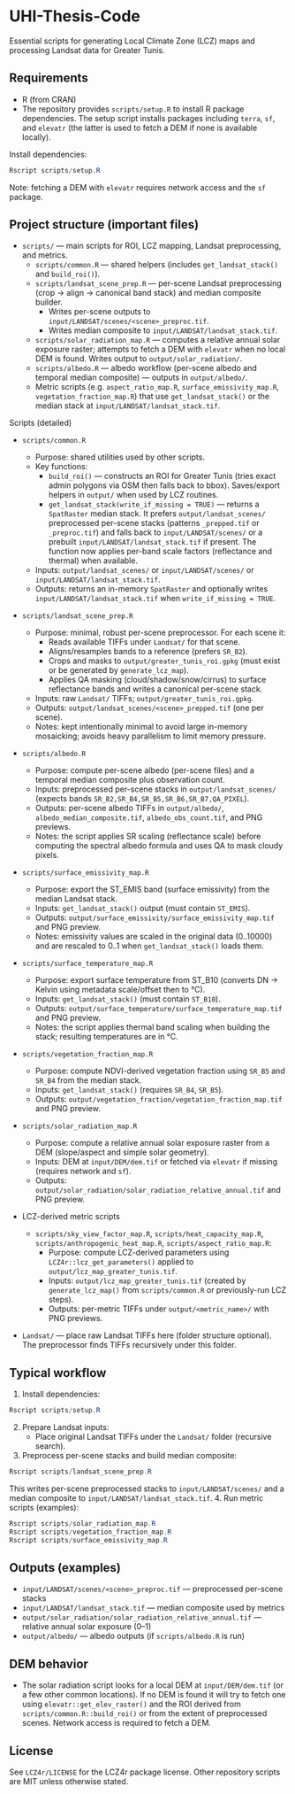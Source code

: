 # UHI-Thesis-Code

Essential scripts for generating Local Climate Zone (LCZ) maps and processing Landsat data for Greater Tunis.

## Requirements
- R (from CRAN)
- The repository provides `scripts/setup.R` to install R package dependencies. The setup script installs packages including `terra`, `sf`, and `elevatr` (the latter is used to fetch a DEM if none is available locally).

Install dependencies:
```powershell
Rscript scripts/setup.R
```

Note: fetching a DEM with `elevatr` requires network access and the `sf` package.

## Project structure (important files)
- `scripts/` — main scripts for ROI, LCZ mapping, Landsat preprocessing, and metrics.
  - `scripts/common.R` — shared helpers (includes `get_landsat_stack()` and `build_roi()`).
  - `scripts/landsat_scene_prep.R` — per-scene Landsat preprocessing (crop → align → canonical band stack) and median composite builder.
    - Writes per-scene outputs to `input/LANDSAT/scenes/<scene>_preproc.tif`.
    - Writes median composite to `input/LANDSAT/landsat_stack.tif`.
  - `scripts/solar_radiation_map.R` — computes a relative annual solar exposure raster; attempts to fetch a DEM with `elevatr` when no local DEM is found. Writes output to `output/solar_radiation/`.
  - `scripts/albedo.R` — albedo workflow (per-scene albedo and temporal median composite) — outputs in `output/albedo/`.
  - Metric scripts (e.g. `aspect_ratio_map.R`, `surface_emissivity_map.R`, `vegetation_fraction_map.R`) that use `get_landsat_stack()` or the median stack at `input/LANDSAT/landsat_stack.tif`.
  
Scripts (detailed)

- `scripts/common.R`
  - Purpose: shared utilities used by other scripts.
  - Key functions:
    - `build_roi()` — constructs an ROI for Greater Tunis (tries exact admin polygons via OSM then falls back to bbox). Saves/export helpers in `output/` when used by LCZ routines.
    - `get_landsat_stack(write_if_missing = TRUE)` — returns a `SpatRaster` median stack. It prefers `output/landsat_scenes/` preprocessed per-scene stacks (patterns `_prepped.tif` or `_preproc.tif`) and falls back to `input/LANDSAT/scenes/` or a prebuilt `input/LANDSAT/landsat_stack.tif` if present. The function now applies per-band scale factors (reflectance and thermal) when available.
  - Inputs: `output/landsat_scenes/` or `input/LANDSAT/scenes/` or `input/LANDSAT/landsat_stack.tif`.
  - Outputs: returns an in-memory `SpatRaster` and optionally writes `input/LANDSAT/landsat_stack.tif` when `write_if_missing = TRUE`.

- `scripts/landsat_scene_prep.R`
  - Purpose: minimal, robust per-scene preprocessor. For each scene it:
    - Reads available TIFFs under `Landsat/` for that scene.
    - Aligns/resamples bands to a reference (prefers `SR_B2`).
    - Crops and masks to `output/greater_tunis_roi.gpkg` (must exist or be generated by `generate_lcz_map`).
    - Applies QA masking (cloud/shadow/snow/cirrus) to surface reflectance bands and writes a canonical per-scene stack.
  - Inputs: raw `Landsat/` TIFFs; `output/greater_tunis_roi.gpkg`.
  - Outputs: `output/landsat_scenes/<scene>_prepped.tif` (one per scene).
  - Notes: kept intentionally minimal to avoid large in-memory mosaicking; avoids heavy parallelism to limit memory pressure.

- `scripts/albedo.R`
  - Purpose: compute per-scene albedo (per-scene files) and a temporal median composite plus observation count.
  - Inputs: preprocessed per-scene stacks in `output/landsat_scenes/` (expects bands `SR_B2,SR_B4,SR_B5,SR_B6,SR_B7,QA_PIXEL`).
  - Outputs: per-scene albedo TIFFs in `output/albedo/`, `albedo_median_composite.tif`, `albedo_obs_count.tif`, and PNG previews.
  - Notes: the script applies SR scaling (reflectance scale) before computing the spectral albedo formula and uses QA to mask cloudy pixels.

- `scripts/surface_emissivity_map.R`
  - Purpose: export the ST_EMIS band (surface emissivity) from the median Landsat stack.
  - Inputs: `get_landsat_stack()` output (must contain `ST_EMIS`).
  - Outputs: `output/surface_emissivity/surface_emissivity_map.tif` and PNG preview.
  - Notes: emissivity values are scaled in the original data (0..10000) and are rescaled to 0..1 when `get_landsat_stack()` loads them.

- `scripts/surface_temperature_map.R`
  - Purpose: export surface temperature from ST_B10 (converts DN -> Kelvin using metadata scale/offset then to °C).
  - Inputs: `get_landsat_stack()` (must contain `ST_B10`).
  - Outputs: `output/surface_temperature/surface_temperature_map.tif` and PNG preview.
  - Notes: the script applies thermal band scaling when building the stack; resulting temperatures are in °C.

- `scripts/vegetation_fraction_map.R`
  - Purpose: compute NDVI-derived vegetation fraction using `SR_B5` and `SR_B4` from the median stack.
  - Inputs: `get_landsat_stack()` (requires `SR_B4`, `SR_B5`).
  - Outputs: `output/vegetation_fraction/vegetation_fraction_map.tif` and PNG preview.

- `scripts/solar_radiation_map.R`
  - Purpose: compute a relative annual solar exposure raster from a DEM (slope/aspect and simple solar geometry).
  - Inputs: DEM at `input/DEM/dem.tif` or fetched via `elevatr` if missing (requires network and `sf`).
  - Outputs: `output/solar_radiation/solar_radiation_relative_annual.tif` and PNG preview.

- LCZ-derived metric scripts
  - `scripts/sky_view_factor_map.R`, `scripts/heat_capacity_map.R`, `scripts/anthropogenic_heat_map.R`, `scripts/aspect_ratio_map.R`:
    - Purpose: compute LCZ-derived parameters using `LCZ4r::lcz_get_parameters()` applied to `output/lcz_map_greater_tunis.tif`.
    - Inputs: `output/lcz_map_greater_tunis.tif` (created by `generate_lcz_map()` from `scripts/common.R` or previously-run LCZ steps).
    - Outputs: per-metric TIFFs under `output/<metric_name>/` with PNG previews.

- `Landsat/` — place raw Landsat TIFFs here (folder structure optional). The preprocessor finds TIFFs recursively under this folder.

## Typical workflow
1. Install dependencies:
```powershell
Rscript scripts/setup.R
```
2. Prepare Landsat inputs:
   - Place original Landsat TIFFs under the `Landsat/` folder (recursive search).
3. Preprocess per-scene stacks and build median composite:
```powershell
Rscript scripts/landsat_scene_prep.R
```
This writes per-scene preprocessed stacks to `input/LANDSAT/scenes/` and a median composite to `input/LANDSAT/landsat_stack.tif`.
4. Run metric scripts (examples):
```powershell
Rscript scripts/solar_radiation_map.R
Rscript scripts/vegetation_fraction_map.R
Rscript scripts/surface_emissivity_map.R
```

## Outputs (examples)
- `input/LANDSAT/scenes/<scene>_preproc.tif` — preprocessed per-scene stacks
- `input/LANDSAT/landsat_stack.tif` — median composite used by metrics
- `output/solar_radiation/solar_radiation_relative_annual.tif` — relative annual solar exposure (0–1)
- `output/albedo/` — albedo outputs (if `scripts/albedo.R` is run)

## DEM behavior
- The solar radiation script looks for a local DEM at `input/DEM/dem.tif` (or a few other common locations). If no DEM is found it will try to fetch one using `elevatr::get_elev_raster()` and the ROI derived from `scripts/common.R::build_roi()` or from the extent of preprocessed scenes. Network access is required to fetch a DEM.

## License
See `LCZ4r/LICENSE` for the LCZ4r package license. Other repository scripts are MIT unless otherwise stated.

